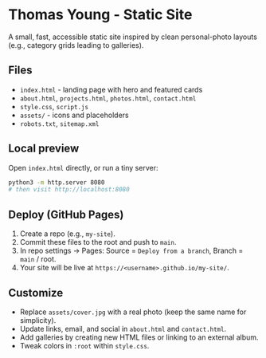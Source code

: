 
# Thomas Young - Static Site

A small, fast, accessible static site inspired by clean personal-photo layouts (e.g., category grids leading to galleries).

## Files
- `index.html` - landing page with hero and featured cards
- `about.html`, `projects.html`, `photos.html`, `contact.html`
- `style.css`, `script.js`
- `assets/` - icons and placeholders
- `robots.txt`, `sitemap.xml`

## Local preview
Open `index.html` directly, or run a tiny server:

```bash
python3 -m http.server 8080
# then visit http://localhost:8080
```

## Deploy (GitHub Pages)
1. Create a repo (e.g., `my-site`).
2. Commit these files to the root and push to `main`.
3. In repo settings → Pages: Source = `Deploy from a branch`, Branch = `main` / root.
4. Your site will be live at `https://<username>.github.io/my-site/`.

## Customize
- Replace `assets/cover.jpg` with a real photo (keep the same name for simplicity).
- Update links, email, and social in `about.html` and `contact.html`.
- Add galleries by creating new HTML files or linking to an external album.
- Tweak colors in `:root` within `style.css`.
